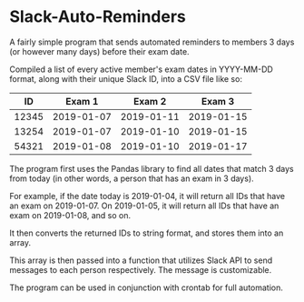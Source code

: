 # Slack-Auto-Reminders
A fairly simple program that sends automated reminders to members 3 days (or however many days) before their exam date.

Compiled a list of every active member's exam dates in YYYY-MM-DD format, along with their unique Slack ID, into a CSV file like so:

| ID     | Exam 1      | Exam 2      | Exam 3      |
|------- |------------ |------------ | ------------|
| 12345  | 2019-01-07  | 2019-01-11  | 2019-01-15  |
| 13254  | 2019-01-07  | 2019-01-10  | 2019-01-15  |
| 54321  | 2019-01-08  | 2019-01-10  | 2019-01-17  |

The program first uses the Pandas library to find all dates that match 3 days from today (in other words, a person that has an exam in 3 days). 

For example, if the date today is 2019-01-04, it will return all IDs that have an exam on 2019-01-07. On 2019-01-05, it will return all IDs that have an exam on 2019-01-08, and so on.

It then converts the returned IDs to string format, and stores them into an array.

This array is then passed into a function that utilizes Slack API to send messages to each person respectively. The message is customizable.

The program can be used in conjunction with crontab for full automation.

